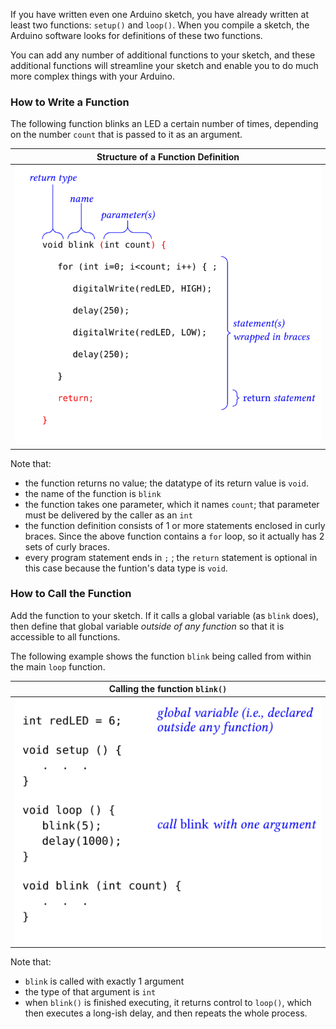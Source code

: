 If you have written even one Arduino sketch, you have already written at least
two functions:  `setup()` and `loop()`.  When you compile a sketch, the Arduino software
looks for definitions of these two functions.  

You can add any number of additional functions to your sketch, and these 
additional functions will 
streamline your sketch and enable you to do much more complex things with your
Arduino.

<!--
## Using Functions to Simplify Your Code ##

Arduino programs *must* have definitions for two functions: `setup()`, and `loop()`.
However, you can define any number of additional functions.  Using functions will not
only streamline your program, but can also reduce errors, since
you will define specialized program behaviour in one place, rather than
re-inserting the same code over and over again in your main program.   

Like `setup()` and `loop()`, a user-defined function is just a block of 
statements enclosed in curly braces, `{...}`.  That block must have 
a distinct name (i.e., not `setup` or `loop`).  Meaningful names are
useful, e.g., `blink()`.  People often use long names consisting of 
more than one word, where the words are distinguished by capital 
letters (so-called "camelCase), e.g. `blinkJustOnceAfterReset()`.

-->

### How to Write a Function ###

<!--
The following simple function computes the period of a wave in units 
of microseconds, given its frequency.

Note that:

* the name of the function is `ftoP`
* the function takes one parameter, which it names `freq`
* the function returns a value which has the datatype `float`
* the function definition consists of 1 or more statements enclosed in curly braces
* every program statement ends in `;`

| Function Definition for `fToP()`      |
|:-------------------------------------:|
|![](images/definefunc2.png)            |
-->

The following function blinks an LED a certain number of times, depending on the
number `count` that is passed to it as an argument.

| Structure of a Function Definition    |
|:-------------------------------------:|
|![](images/anatomy-function.png)            |

Note that:

* the function returns no value; the datatype of its return value is `void`.
* the name of the function is `blink`
* the function takes one parameter, which it names `count`; that parameter must be delivered by
  the caller as an `int`
* the function definition consists of 1 or more statements enclosed in curly braces.  Since
the above function contains a `for` loop, so it actually has 2 sets of curly braces.
* every program statement ends in `;`
; the `return` statement is optional in this case because the funtion's data type is `void`.



### How to Call the Function ###

Add the function to your sketch.  If it calls a global variable (as `blink` does), then
define that global variable *outside of any function* so that it is accessible to all
functions.

The following example shows the function `blink` being called from within 
the main `loop` function.

| Calling the function `blink()`      |
|:-----------------------------------:|
|![](images/callfunc.png)             |

Note that:

* `blink` is called with exactly 1 argument 
* the type of that argument is `int`
* when `blink()` is finished executing, it returns control to `loop()`, which
then executes a long-ish delay, and then repeats the whole process.

<!--
Achtung!  It takes a lot of time for a processor to *call* a function.  The
processor has to set aside its current state (e.g., the address of the statement 
it last executed, the values of all the variables it knows about).  Then it 
has to "jump" to the memory location where the new function is defined, 
execute all the statements in that function, and finally re-load its state 
from before the function was called. 

➤ Design your functions carefully, to minimize the number of separate function calls.
-->
